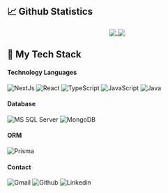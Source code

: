 ## 📈 Github Statistics 

<div align="center">     
    <a href="">
      <img align="center" src="https://github-readme-stats.vercel.app/api?username=minhng-178&show_icons=true&theme=tokyonight&line_height=40"/>
    </a>
    <a href="">
      <img align="center" src="https://github-readme-stats.vercel.app/api/top-langs/?username=minhng-178&theme=tokyonight&line_height=40"/>
    </a>
</div>

## :rocket: My Tech Stack

#### Technology Languages
![NextJs](https://img.shields.io/badge/next.js-000000?style=for-the-badge&logo=nextdotjs&logoColor=white)
![React](https://img.shields.io/badge/-React-%23282C34?style=for-the-badge&logo=react)
![TypeScript](https://img.shields.io/badge/TypeScript-007ACC?style=for-the-badge&logo=typescript&logoColor=white)
![JavaScript](https://img.shields.io/badge/Java-ED8B00?style=for-the-badge&logo=openjdk&logoColor=white)
![Java](http://img.shields.io/badge/-Java-007396?style=for-the-badge&logo=java&logoColor=ffffff)
#### Database
![MS SQL Server](http://img.shields.io/badge/-MS%20SQL%20Server-CC2927?style=for-the-badge&logo=microsoft-sql-server&logoColor=ffffff)
![MongoDB](https://img.shields.io/badge/MongoDB-4EA94B?style=for-the-badge&logo=mongodb&logoColor=white)
#### ORM
![Prisma](https://img.shields.io/badge/Prisma-3982CE?style=for-the-badge&logo=Prisma&logoColor=white)
#### Contact
![Gmail](https://img.shields.io/badge/Gmail-D14836?style=for-the-badge&logo=gmail&logoColor=white)
![Github](https://img.shields.io/badge/GitHub-100000?style=for-the-badge&logo=github&logoColor=white)
![Linkedin](https://img.shields.io/badge/LinkedIn-0077B5?style=for-the-badge&logo=linkedin&logoColor=white)
